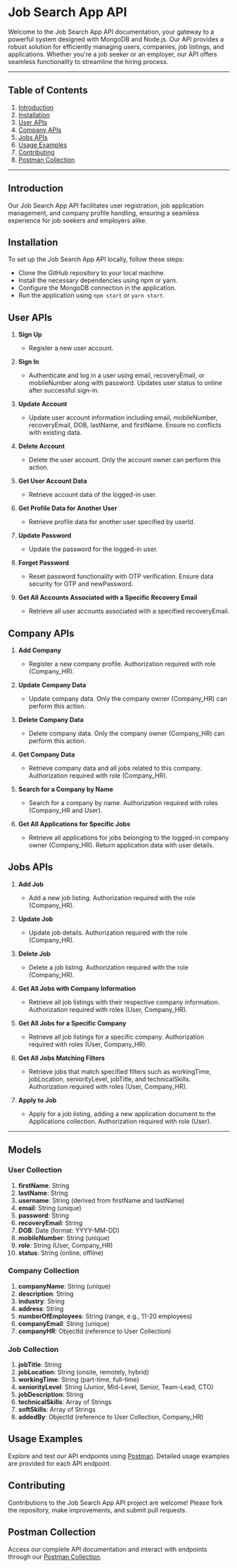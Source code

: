# Job Search App API

Welcome to the Job Search App API documentation, your gateway to a powerful system designed with MongoDB and Node.js. Our API provides a robust solution for efficiently managing users, companies, job listings, and applications. Whether you're a job seeker or an employer, our API offers seamless functionality to streamline the hiring process.

---

## Table of Contents

1. [Introduction](#introduction)
2. [Installation](#installation)
3. [User APIs](#user-apis)
4. [Company APIs](#company-apis)
5. [Jobs APIs](#jobs-apis)
6. [Usage Examples](#usage-examples)
7. [Contributing](#contributing)
8. [Postman Collection](#postman-collection)

---

## Introduction

Our Job Search App API facilitates user registration, job application management, and company profile handling, ensuring a seamless experience for job seekers and employers alike.

## Installation

To set up the Job Search App API locally, follow these steps:

- Clone the GitHub repository to your local machine.
- Install the necessary dependencies using npm or yarn.
- Configure the MongoDB connection in the application.
- Run the application using `npm start` or `yarn start`.

## User APIs

1. **Sign Up**
   - Register a new user account.

2. **Sign In**
   - Authenticate and log in a user using email, recoveryEmail, or mobileNumber along with password. Updates user status to online after successful sign-in.

3. **Update Account**
   - Update user account information including email, mobileNumber, recoveryEmail, DOB, lastName, and firstName. Ensure no conflicts with existing data.

4. **Delete Account**
   - Delete the user account. Only the account owner can perform this action.

5. **Get User Account Data**
   - Retrieve account data of the logged-in user.

6. **Get Profile Data for Another User**
   - Retrieve profile data for another user specified by userId.

7. **Update Password**
   - Update the password for the logged-in user.

8. **Forget Password**
   - Reset password functionality with OTP verification. Ensure data security for OTP and newPassword.

9. **Get All Accounts Associated with a Specific Recovery Email**
   - Retrieve all user accounts associated with a specified recoveryEmail.

## Company APIs

1. **Add Company**
   - Register a new company profile. Authorization required with role (Company_HR).

2. **Update Company Data**
   - Update company data. Only the company owner (Company_HR) can perform this action.

3. **Delete Company Data**
   - Delete company data. Only the company owner (Company_HR) can perform this action.

4. **Get Company Data**
   - Retrieve company data and all jobs related to this company. Authorization required with role (Company_HR).

5. **Search for a Company by Name**
   - Search for a company by name. Authorization required with roles (Company_HR and User).

6. **Get All Applications for Specific Jobs**
   - Retrieve all applications for jobs belonging to the logged-in company owner (Company_HR). Return application data with user details.

## Jobs APIs

1. **Add Job**
   - Add a new job listing. Authorization required with the role (Company_HR).

2. **Update Job**
   - Update job details. Authorization required with the role (Company_HR).

3. **Delete Job**
   - Delete a job listing. Authorization required with the role (Company_HR).

4. **Get All Jobs with Company Information**
   - Retrieve all job listings with their respective company information. Authorization required with roles (User, Company_HR).

5. **Get All Jobs for a Specific Company**
   - Retrieve all job listings for a specific company. Authorization required with roles (User, Company_HR).

6. **Get All Jobs Matching Filters**
   - Retrieve jobs that match specified filters such as workingTime, jobLocation, seniorityLevel, jobTitle, and technicalSkills. Authorization required with roles (User, Company_HR).

7. **Apply to Job**
   - Apply for a job listing, adding a new application document to the Applications collection. Authorization required with role (User).

---

## Models

### User Collection

1. **firstName**: String
2. **lastName**: String
3. **username**: String (derived from firstName and lastName)
4. **email**: String (unique)
5. **password**: String
6. **recoveryEmail**: String
7. **DOB**: Date (format: YYYY-MM-DD)
8. **mobileNumber**: String (unique)
9. **role**: String (User, Company_HR)
10. **status**: String (online, offline)

### Company Collection

1. **companyName**: String (unique)
2. **description**: String
3. **industry**: String
4. **address**: String
5. **numberOfEmployees**: String (range, e.g., 11-20 employees)
6. **companyEmail**: String (unique)
7. **companyHR**: ObjectId (reference to User Collection)

### Job Collection

1. **jobTitle**: String
2. **jobLocation**: String (onsite, remotely, hybrid)
3. **workingTime**: String (part-time, full-time)
4. **seniorityLevel**: String (Junior, Mid-Level, Senior, Team-Lead, CTO)
5. **jobDescription**: String
6. **technicalSkills**: Array of Strings
7. **softSkills**: Array of Strings
8. **addedBy**: ObjectId (reference to User Collection, Company_HR)

   
## Usage Examples

Explore and test our API endpoints using [Postman](https://documenter.getpostman.com/view/34440263/2sA3e2epGz). Detailed usage examples are provided for each API endpoint.

## Contributing

Contributions to the Job Search App API project are welcome! Please fork the repository, make improvements, and submit pull requests.

## Postman Collection

Access our complete API documentation and interact with endpoints through our [Postman Collection](https://documenter.getpostman.com/view/34440263/2sA3e2epGz).
